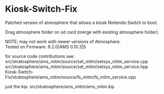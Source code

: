# Kiosk-Switch-Fix 
Patched version of atmosphere that allows a kiosk Nintendo Switch to boot.  

Drag atmosphere folder on sd card (merge with existing atmosphere folder). 

NOTE: may not work with newer versions of Atmosphere.  
Tested on Firmware: 9.2.0|AMS 0.10.3|S

for source code contributions see: 
src/stratosphere/ams_mitm/source/set_mitm/setsys_mitm_service.cpp
src/stratosphere/ams_mitm/source/set_mitm/setsys_mitm_service.hpp
Kiosk-Switch-Fix/stratosphere/ams_mitm/source/fs_mitm/fs_mitm_service.cpp

just the kip: 
src/stratosphere/ams_mitm/ams_mitm.kip
